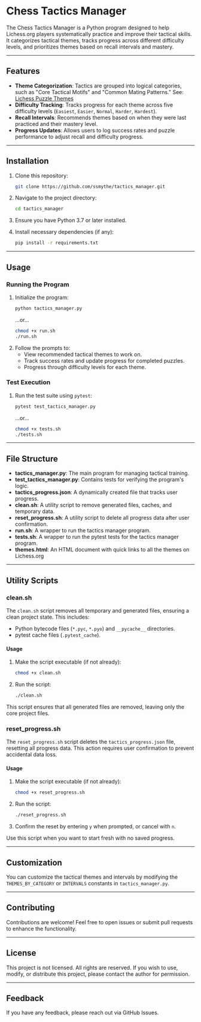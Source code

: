 # Chess Tactics Manager

The Chess Tactics Manager is a Python program designed to help Lichess.org players systematically practice and improve their tactical skills. It categorizes tactical themes, tracks progress across different difficulty levels, and prioritizes themes based on recall intervals and mastery.

---

## Features

- **Theme Categorization**: Tactics are grouped into logical categories, such as "Core Tactical Motifs" and "Common Mating Patterns." See: [Lichess Puzzle Themes](https://lichess.org/training/themes)
- **Difficulty Tracking**: Tracks progress for each theme across five difficulty levels (`Easiest`, `Easier`, `Normal`, `Harder`, `Hardest`).
- **Recall Intervals**: Recommends themes based on when they were last practiced and their mastery level.
- **Progress Updates**: Allows users to log success rates and puzzle performance to adjust recall and difficulty progress.

---

## Installation

1. Clone this repository:
   ```bash
   git clone https://github.com/ssmythe/tactics_manager.git
   ```
2. Navigate to the project directory:
   ```bash
   cd tactics_manager
   ```
3. Ensure you have Python 3.7 or later installed.

4. Install necessary dependencies (if any):
   ```bash
   pip install -r requirements.txt
   ```

---

## Usage

### Running the Program
1. Initialize the program:
   ```bash
   python tactics_manager.py
   ```
   ...or...
   ```bash
   chmod +x run.sh
   ./run.sh
   ```
2. Follow the prompts to:
   - View recommended tactical themes to work on.
   - Track success rates and update progress for completed puzzles.
   - Progress through difficulty levels for each theme.

### Test Execution
1. Run the test suite using `pytest`:
   ```bash
   pytest test_tactics_manager.py
   ```
   ...or...
   ```bash
   chmod +x tests.sh
   ./tests.sh
   ```

---

## File Structure

- **tactics_manager.py**: The main program for managing tactical training.
- **test_tactics_manager.py**: Contains tests for verifying the program's logic.
- **tactics_progress.json**: A dynamically created file that tracks user progress.
- **clean.sh**: A utility script to remove generated files, caches, and temporary data.
- **reset_progress.sh**: A utility script to delete all progress data after user confirmation.
- **run.sh**: A wrapper to run the tactics manager program.
- **tests.sh**: A wrapper to run the pytest tests for the tactics manager program.
- **themes.html**: An HTML document with quick links to all the themes on Lichess.org

---

## Utility Scripts

### clean.sh
The `clean.sh` script removes all temporary and generated files, ensuring a clean project state. This includes:

- Python bytecode files (`*.pyc`, `*.pyo`) and `__pycache__` directories.
- pytest cache files (`.pytest_cache`).

#### Usage
1. Make the script executable (if not already):
   ```bash
   chmod +x clean.sh
   ```
2. Run the script:
   ```bash
   ./clean.sh
   ```

This script ensures that all generated files are removed, leaving only the core project files.

### reset_progress.sh
The `reset_progress.sh` script deletes the `tactics_progress.json` file, resetting all progress data. This action requires user confirmation to prevent accidental data loss.

#### Usage
1. Make the script executable (if not already):
   ```bash
   chmod +x reset_progress.sh
   ```
2. Run the script:
   ```bash
   ./reset_progress.sh
   ```
3. Confirm the reset by entering `y` when prompted, or cancel with `n`.

Use this script when you want to start fresh with no saved progress.

---

## Customization

You can customize the tactical themes and intervals by modifying the `THEMES_BY_CATEGORY` or `INTERVALS` constants in `tactics_manager.py`.

---

## Contributing

Contributions are welcome! Feel free to open issues or submit pull requests to enhance the functionality.

---

## License

This project is not licensed. All rights are reserved. If you wish to use, modify, or distribute this project, please contact the author for permission.

---

## Feedback

If you have any feedback, please reach out via GitHub Issues.
